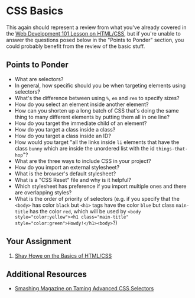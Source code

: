 # CSS Basics

This again should represent a review from what you've already covered in the [Web Development 101 Lesson on HTML/CSS](/courses/web-development-101/lessons/html-and-css-basics), but if you're unable to answer the questions posed below in the "Points to Ponder" section, you could probably benefit from the review of the basic stuff.

## Points to Ponder

* What are selectors?
* In general, how specific should you be when targeting elements using selectors?
* What's the difference between using `%`, `em` and `rem` to specify sizes?
* How do you select an element inside another element?
* How can you shorten up a long batch of CSS that's doing the same thing to many different elements by putting them all in one line?
* How do you target the immediate child of an element?
* How do you target a class inside a class?
* How do you target a class inside an ID?
* How would you target "all the links inside `li` elements that have the class `bunny` which are inside the unordered list with the id `things-that-hop`"?
* What are the three ways to include CSS in your project?
* How do you import an external stylesheet?
* What is the browser's default stylesheet?
* What is a "CSS Reset" file and why is it helpful?
* Which stylesheet has preference if you import multiple ones and there are overlapping styles?
* What is the order of priority of selectors (e.g. if you specify that the `<body>` has color `black` but `<h1>` tags have the color `blue` but class `main-title` has the color `red`, which will be used by `<body style="color:yellow"><h1 class="main-title" style="color:green">Howdy!</h1><body>`?)

## Your Assignment

1. [Shay Howe on the Basics of HTML/CSS](http://learn.shayhowe.com/html-css/terminology-syntax-intro)

## Additional Resources

* [Smashing Magazine on Taming Advanced CSS Selectors](http://coding.smashingmagazine.com/2009/08/17/taming-advanced-css-selectors/)